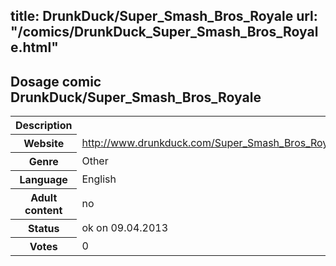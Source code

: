title: DrunkDuck/Super_Smash_Bros_Royale
url: "/comics/DrunkDuck_Super_Smash_Bros_Royale.html"
---
Dosage comic DrunkDuck/Super_Smash_Bros_Royale
-----------------------------------------

<table class="comicinfo">
<tr>
<th>Description</th><td></td>
</tr>
<tr>
<th>Website</th><td><a href="http://www.drunkduck.com/Super_Smash_Bros_Royale/">http://www.drunkduck.com/Super_Smash_Bros_Royale/</a></td>
</tr>
<tr>
<th>Genre</th><td>Other</td>
</tr>
<tr>
<th>Language</th><td>English</td>
</tr>
<tr>
<th>Adult content</th><td>no</td>
</tr>
<tr>
<th>Status</th><td>ok on 09.04.2013</td>
</tr>
<tr>
<th>Votes</th><td>0</div></td>
</tr>
</table>
